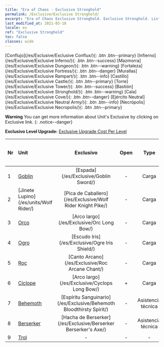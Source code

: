 ```yaml
---
title: "Era of Chaos - Exclusivo Stronghold"
permalink: /Exclusive/Exclusive Stronghold/
excerpt: "Era of Chaos Exclusivo Stronghold. Exclusivo Stronghold. List of Exclusivo Stronghold in Era of Chaos"
last_modified_at: 2021-03-18
locale: es
ref: "Exclusive Stronghold"
toc: false
classes: wide
---
```

 [Conflujo](/es/Exclusive/Exclusive Conflux/){: .btn .btn--primary} [Infierno](/es/Exclusive/Exclusive Inferno/){: .btn .btn--success} [Mazmorra](/es/Exclusive/Exclusive Dungeon/){: .btn .btn--warning} [Fortaleza](/es/Exclusive/Exclusive Fortress/){: .btn .btn--danger} [Murallas](/es/Exclusive/Exclusive Rampart/){: .btn .btn--info} [Castillo](/es/Exclusive/Exclusive Castle/){: .btn .btn--primary} [Torre](/es/Exclusive/Exclusive Tower/){: .btn .btn--success} [Bastión](/es/Exclusive/Exclusive Stronghold/){: .btn .btn--warning} [Cala](/es/Exclusive/Exclusive Cove/){: .btn .btn--danger} [Ejército Neutral](/es/Exclusive/Exclusive Neutral Army/){: .btn .btn--info} [Necrópolis](/es/Exclusive/Exclusive Necropolis/){: .btn .btn--primary} 

**Warning** You can get more information about Unit's Exclusive by clicking on Exclusive link. 
{: .notice--danger}

 **Exclusivo Level Upgrade:** [Exclusive Upgrade Cost Per Level](/Exclusive/ExclusiveUpgradeCostPerLevel/)

  | Nr |         Unit        | Exclusivo | Open  |    Type   |  Item to Rank UP      |  Skin   |
  |:---|:--------------------|:-------------:|:-----:|:---------:|:---------------------:|:-------:|
  | 1  | [Goblin](/es/units/Goblin/) | [Espada](/es/Exclusive/Goblin Sword/) | - | Carga | - | - |
  | 2  | [Jinete Lupino](/es/units/Wolf Rider/) | [Pica de Caballero](/es/Exclusive/Wolf Rider Knight Pike/) | - | Carga | - | - |
  | 3  | [Orco](/es/units/Orc/) | [Arco largo](/es/Exclusive/Orc Long Bow/) | - | Carga | - | - |
  | 4  | [Ogro](/es/units/Ogre/) | [Escudo Iris](/es/Exclusive/Ogre Iris Shield/) | - | Carga | - | - |
  | 5  | [Roc](/es/units/Roc/) | [Canto Arcano](/es/Exclusive/Roc Arcane Chant/) | - | Carga | - | - |
  | 6  | [Cíclope](/es/units/Cyclops/) | [Arco largo](/es/Exclusive/Cyclops Long Bow/) | + | Carga | - | - |
  | 7  | [Behemoth](/es/units/Behemoth/) | [Espíritu Sanguinario](/es/Exclusive/Behemoth Bloodthirsty Spirit/) | - | Asistencia técnica | - | - |
  | 8  | [Berserker](/es/units/Berserker/) | [Hacha de Berserker](/es/Exclusive/Berserker Berserker's Axe/) | - | Asistencia técnica | - | - |
  | 9  | [Trol](/es/units/Troll/) | - | - | - | none | none |
